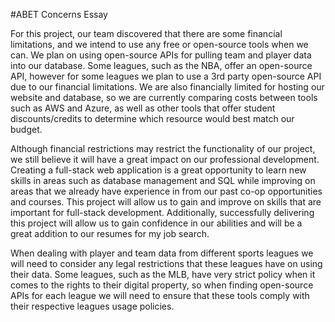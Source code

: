 #ABET Concerns Essay

For this project, our team discovered that there are some financial limitations, and  we intend to use any free or open-source tools when we can.  We plan on using open-source APIs for pulling team and player data into our database. Some leagues, such as the NBA, offer an open-source API, however for some leagues we plan to use a 3rd party open-source API due to our financial limitations. We are also financially limited for hosting our website and database, so we are currently comparing costs between tools such as AWS and Azure, as well as other tools that offer student discounts/credits to determine which resource would best match our budget.   

Although financial restrictions may restrict the functionality of our project, we still believe it will have a great impact on our professional development.  Creating a full-stack web application is a great opportunity to learn new skills in areas such as database management and SQL while improving on areas that we already have experience in from our past co-op opportunities and courses. This project will allow us to gain and improve on skills that are important for full-stack development. Additionally, successfully delivering this project will allow us to gain confidence in our abilities and will be a great addition to our resumes for my job search.   

When dealing with player and team data from different sports leagues we will need to consider any legal restrictions that these leagues have on using their data. Some leagues, such as the MLB, have very strict policy when it comes to the rights to their digital property, so when finding open-source APIs for each league we will need to ensure that these tools comply with their respective leagues usage policies.   
